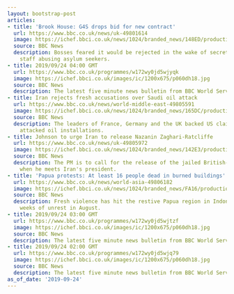 ```yaml
---
layout: bootstrap-post
articles:
- title: 'Brook House: G4S drops bid for new contract'
  url: https://www.bbc.co.uk/news/uk-49801614
  image: https://ichef.bbci.co.uk/news/1024/branded_news/148ED/production/_99850248_2ec640e0-3708-4d49-a6da-0ec310df7b70.jpg
  source: BBC News
  description: Bosses feared it would be rejected in the wake of secret filming showing
    staff abusing asylum seekers.
- title: 2019/09/24 04:00 GMT
  url: https://www.bbc.co.uk/programmes/w172wy0jd5wjyqk
  image: https://ichef.bbci.co.uk/images/ic/1200x675/p060dh18.jpg
  source: BBC News
  description: The latest five minute news bulletin from BBC World Service.
- title: Iran rejects fresh accusations over Saudi oil attack
  url: https://www.bbc.co.uk/news/world-middle-east-49805591
  image: https://ichef.bbci.co.uk/news/1024/branded_news/165DC/production/_108921619_056747785.jpg
  source: BBC News
  description: The leaders of France, Germany and the UK backed US claims that Iran
    attacked oil installations.
- title: Johnson to urge Iran to release Nazanin Zaghari-Ratcliffe
  url: https://www.bbc.co.uk/news/uk-49805972
  image: https://ichef.bbci.co.uk/news/1024/branded_news/142E3/production/_108595628_hi032841094.jpg
  source: BBC News
  description: The PM is to call for the release of the jailed British-Iranian national
    when he meets Iran's president.
- title: 'Papua protests: At least 16 people dead in burned buildings'
  url: https://www.bbc.co.uk/news/world-asia-49806182
  image: https://ichef.bbci.co.uk/news/1024/branded_news/FA16/production/_108922046_gettyimages-1170349137.jpg
  source: BBC News
  description: Fresh violence has hit the restive Papua region in Indonesia, after
    weeks of unrest in August.
- title: 2019/09/24 03:00 GMT
  url: https://www.bbc.co.uk/programmes/w172wy0jd5wjtzf
  image: https://ichef.bbci.co.uk/images/ic/1200x675/p060dh18.jpg
  source: BBC News
  description: The latest five minute news bulletin from BBC World Service.
- title: 2019/09/24 02:00 GMT
  url: https://www.bbc.co.uk/programmes/w172wy0jd5wjq79
  image: https://ichef.bbci.co.uk/images/ic/1200x675/p060dh18.jpg
  source: BBC News
  description: The latest five minute news bulletin from BBC World Service.
as_of_date: '2019-09-24'
---
```


